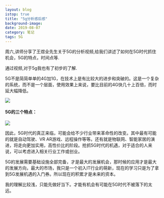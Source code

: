 ```yaml
---
layout: blog
istop: true
title: "5g分析感后感"
background-image:
date: 2019-08-07
category: 笔记
tags: 5G
---
```


周六,讲师分享了王煜全先生关于5G的分析视频,给我们讲述了如何在5G时代抓住机会，5G的特点，时间点等.

通过视频,对于5g我也有了初步的了解.

5G不是简简单单的4G加1G，在技术上是有比较大的进步和突破的。这是一个复杂的系统，而不是一个层面，使用效果上来说，要比目前的4G快几十上百倍，而时延大幅降低。

![](/home/github/nijiancheng.github.io.cope/style/images/微信图片_20190907200902.jpg)

#### 5G的三个特点：

![](/home/github/nijiancheng.github.io.cope/style/images/微信图片_20190907201354.jpg)

​	因此，5G时代的真正来临，可能会给不少行业带来革命性的改变。其中最有可能的就是自动驾驶、VR AR游戏、远程操作等等。还有就是物联网、智能家居的演进，将走向更加实用，高性价比的阶段。抢抓5G时代的机遇，对于适合的人来说，可以考虑进入相关行业工作或创业。

5G的发展需要基础设施全部完备，才是最大的发展机会，那时候的应用才是最大的发展方向，最大的市场，我只是一个初入IT行业的萌新，现在的学习只是为了拿到5G发展机遇的入门券。所以现在的积累才是未来的资本。

我的理解比较浅，只能先做好当下。才能有机会有可能在5G时代不被落下的太远。

